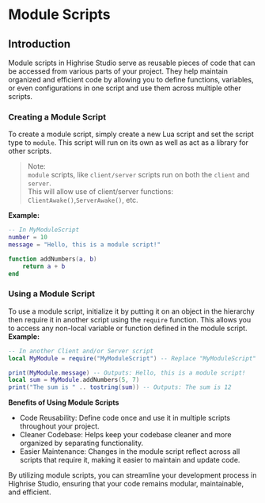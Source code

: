 # **Module Scripts**

## **Introduction**
Module scripts in Highrise Studio serve as reusable pieces of code that can be accessed from various parts of your project. They help maintain organized and efficient code by allowing you to define functions, variables, or even configurations in one script and use them across multiple other scripts.

### **Creating a Module Script**
To create a module script, simply create a new Lua script and set the script type to `module`. This script will run on its own as well as act as a library for other scripts.

> Note:  
>`module` scripts, like `client/server` scripts run on both the `client` and `server`.  
>This will allow use of client/server functions: `ClientAwake()`,`ServerAwake()`, etc.

**Example:**
```lua
-- In MyModuleScript
number = 10
message = "Hello, this is a module script!"

function addNumbers(a, b)
    return a + b
end
```
### **Using a Module Script**
To use a module script, initialize it by putting it on an object in the hierarchy then require it in another script using the `require` function. This allows you to access any non-local variable or function defined in the module script.
**Example:**
```lua
-- In another Client and/or Server script
local MyModule = require("MyModuleScript") -- Replace "MyModuleScript" with the name of your module script

print(MyModule.message) -- Outputs: Hello, this is a module script!
local sum = MyModule.addNumbers(5, 7)
print("The sum is " .. tostring(sum)) -- Outputs: The sum is 12
```

**Benefits of Using Module Scripts**
- Code Reusability: Define code once and use it in multiple scripts throughout your project.
- Cleaner Codebase: Helps keep your codebase cleaner and more organized by separating functionality.
- Easier Maintenance: Changes in the module script reflect across all scripts that require it, making it easier to maintain and update code.

By utilizing module scripts, you can streamline your development process in Highrise Studio, ensuring that your code remains modular, maintainable, and efficient.
